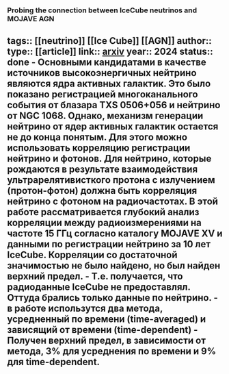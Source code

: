 ### Probing the connection between IceCube neutrinos and MOJAVE AGN
tags:: [[neutrino]] [[Ice Cube]] [[AGN]] 
author:: 
type:: [[article]]
link:: [arxiv](https://arxiv.org/pdf/2407.01351)
year:: 2024
status:: done
	- Основными кандидатами в качестве источников высокоэнергичных нейтрино являются ядра активных галактик. Это было показано регистрацией многоканального события от блазара TXS 0506+056 и нейтрино от NGC 1068. Однако, механизм генерации нейтрино от ядер активных галактик остается не до конца понятым. Для этого можно использовать корреляцию регистрации нейтрино и фотонов. Для нейтрино, которые рождаются в результате взаимодействия ультрарелятивисткого протона с излучением (протон-фотон) должна быть корреляция нейтрино с фотоном на радиочастотах. В этой работе рассматривается глубокий анализ корреляции между радиоизмерениями на частоте 15 ГГц согласно каталогу MOJAVE XV и данными по регистрации нейтрино за 10 лет IceCube. Корреляции со достаточной значимостью не было найдено, но был найден верхний предел.
	- Т.е. получается, что радиоданные IceCube не предоставлял. Оттуда брались только данные по нейтрино.
	- в работе использутся два метода, усредненный по времени (time-averaged) и зависящий от  времени (time-dependent)
	- Получен верхний предел, в зависимости от метода, 3% для усреднения по времени и 9% для time-dependent.
-